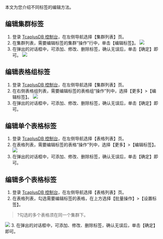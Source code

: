 
本文为您介绍不同标签的编辑方法。

## 编辑集群标签
1. 登录 [TcaplusDB 控制台](https://console.cloud.tencent.com/tcaplusdb/app)，在左侧导航选择【集群列表】页。
2. 在集群列表，需要编辑标签的集群“操作”行中，单击【编辑标签】。
![](https://main.qcloudimg.com/raw/11c48764ee5fd57cb10210c437938d09.png)
3. 在弹出的对话框中，可添加、修改、删除标签，确认无误后，单击【确定】即可。
![](https://main.qcloudimg.com/raw/03e5a6b0432d3980697b6973c3b97687.png)

## 编辑表格组标签
1. 登录 [TcaplusDB 控制台](https://console.cloud.tencent.com/tcaplusdb/app)，在左侧导航选择【集群列表】页。
2. 在右侧表格组列表，需要编辑标签的表格组“操作”列中，选择【更多】>【编辑标签】。
![](https://main.qcloudimg.com/raw/ba61a61f8ee7794e9a6e974803470661.png)
3. 在弹出的对话框中，可添加、修改、删除标签，确认无误后，单击【确定】即可。

## 编辑单个表格标签
1. 登录 [TcaplusDB 控制台](https://console.cloud.tencent.com/tcaplusdb/table)，在左侧导航选择【表格列表】页。
2. 在表格列表，需要编辑标签的表格“操作”列中，选择【更多】>【编辑标签】。
![](https://main.qcloudimg.com/raw/6cb7e48452f49900f0926414c6ad6e4b.png)
3. 在弹出的对话框中，可添加、修改、删除标签，确认无误后，单击【确定】即可。

## 编辑多个表格标签
1. 登录 [TcaplusDB 控制台](https://console.cloud.tencent.com/tcaplusdb/table)，在左侧导航选择【表格列表】页。
2. 在表格列表，勾选需要编辑标签的表格，在上方选择【批量操作】>【设置标签】。
>?勾选的多个表格须在同一个集群下。
>
![](https://main.qcloudimg.com/raw/fdf24665f533c00f013b14a89b744f75.png)
3. 在弹出的对话框中，可添加、修改、删除标签，确认无误后，单击【确定】即可。

